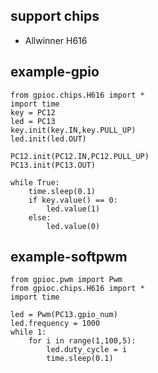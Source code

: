 
## support chips
- Allwinner H616

## example-gpio
```
from gpioc.chips.H616 import *
import time
key = PC12
led = PC13
key.init(key.IN,key.PULL_UP)
led.init(led.OUT)

PC12.init(PC12.IN,PC12.PULL_UP)
PC13.init(PC13.OUT)

while True:
    time.sleep(0.1)
    if key.value() == 0:
        led.value(1)
    else:
        led.value(0)
```

## example-softpwm
```
from gpioc.pwm import Pwm
from gpioc.chips.H616 import *
import time

led = Pwm(PC13.gpio_num)
led.frequency = 1000
while 1:
    for i in range(1,100,5):
        led.duty_cycle = i
        time.sleep(0.1)
```
